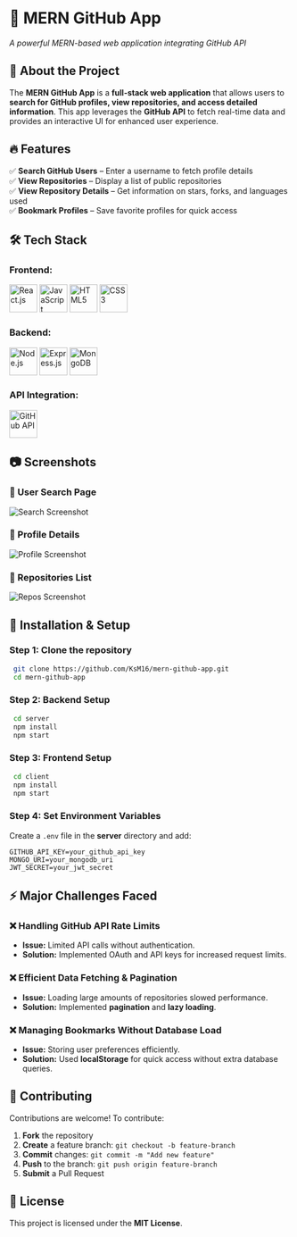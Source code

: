 # 📝 MERN GitHub App


*A powerful MERN-based web application integrating GitHub API*

## 📖 About the Project  
The **MERN GitHub App** is a **full-stack web application** that allows users to **search for GitHub profiles, view repositories, and access detailed information**. This app leverages the **GitHub API** to fetch real-time data and provides an interactive UI for enhanced user experience.

## 🔥 Features  
✅ **Search GitHub Users** – Enter a username to fetch profile details  
✅ **View Repositories** – Display a list of public repositories  
✅ **View Repository Details** – Get information on stars, forks, and languages used  
✅ **Bookmark Profiles** – Save favorite profiles for quick access  


## 🛠️ Tech Stack  
### **Frontend:**
<p>
  <img src="https://cdn.jsdelivr.net/gh/devicons/devicon/icons/react/react-original.svg" height="50" alt="React.js"/>
  <img src="https://cdn.jsdelivr.net/gh/devicons/devicon/icons/javascript/javascript-original.svg" height="50" alt="JavaScript"/>
  <img src="https://cdn.jsdelivr.net/gh/devicons/devicon/icons/html5/html5-original.svg" height="50" alt="HTML5"/>
  <img src="https://cdn.jsdelivr.net/gh/devicons/devicon/icons/css3/css3-original.svg" height="50" alt="CSS3"/>
</p>

### **Backend:**
<p>
  <img src="https://cdn.jsdelivr.net/gh/devicons/devicon/icons/nodejs/nodejs-original.svg" height="50" alt="Node.js"/>
  <img src="https://cdn.jsdelivr.net/gh/devicons/devicon/icons/express/express-original.svg" height="50" alt="Express.js"/>
  <img src="https://cdn.jsdelivr.net/gh/devicons/devicon/icons/mongodb/mongodb-original.svg" height="50" alt="MongoDB"/>
</p>

### **API Integration:**
<p>
  <img src="https://cdn.jsdelivr.net/gh/devicons/devicon/icons/github/github-original.svg" height="50" alt="GitHub API"/>
</p>

## 📷 Screenshots  
### 🔹 User Search Page  
![Search Screenshot](https://via.placeholder.com/800x400?text=Search+GitHub+Users)  

### 🔹 Profile Details  
![Profile Screenshot](https://via.placeholder.com/800x400?text=User+Profile+Details)  

### 🔹 Repositories List  
![Repos Screenshot](https://via.placeholder.com/800x400?text=Repositories+List)  

## 🚀 Installation & Setup  
### **Step 1: Clone the repository**  
```bash
 git clone https://github.com/KsM16/mern-github-app.git
 cd mern-github-app
```

### **Step 2: Backend Setup**  
```bash
 cd server
 npm install
 npm start
```

### **Step 3: Frontend Setup**  
```bash
 cd client
 npm install
 npm start
```

### **Step 4: Set Environment Variables**  
Create a `.env` file in the **server** directory and add:
```plaintext
GITHUB_API_KEY=your_github_api_key
MONGO_URI=your_mongodb_uri
JWT_SECRET=your_jwt_secret
```

## ⚡ Major Challenges Faced  
### ❌ **Handling GitHub API Rate Limits**  
- **Issue:** Limited API calls without authentication.
- **Solution:** Implemented OAuth and API keys for increased request limits.

### ❌ **Efficient Data Fetching & Pagination**  
- **Issue:** Loading large amounts of repositories slowed performance.
- **Solution:** Implemented **pagination** and **lazy loading**.

### ❌ **Managing Bookmarks Without Database Load**  
- **Issue:** Storing user preferences efficiently.
- **Solution:** Used **localStorage** for quick access without extra database queries.

## 🤝 Contributing  
Contributions are welcome! To contribute:  
1. **Fork** the repository  
2. **Create** a feature branch: `git checkout -b feature-branch`  
3. **Commit** changes: `git commit -m "Add new feature"`  
4. **Push** to the branch: `git push origin feature-branch`  
5. **Submit** a Pull Request  

## 📜 License  
This project is licensed under the **MIT License**.  
